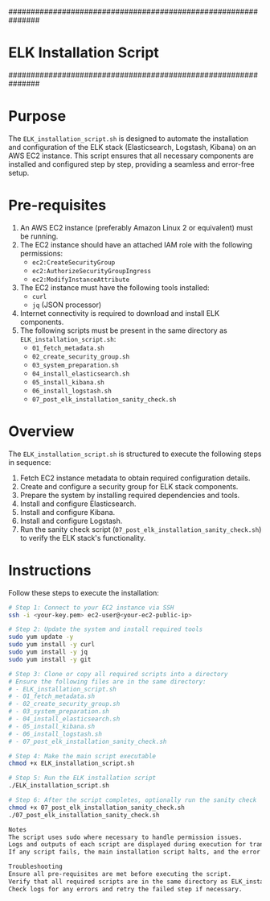 ###############################################################
# ELK Installation Script
###############################################################

# Purpose
The `ELK_installation_script.sh` is designed to automate the installation and configuration of the ELK stack (Elasticsearch, Logstash, Kibana) on an AWS EC2 instance. This script ensures that all necessary components are installed and configured step by step, providing a seamless and error-free setup.

# Pre-requisites
1. An AWS EC2 instance (preferably Amazon Linux 2 or equivalent) must be running.
2. The EC2 instance should have an attached IAM role with the following permissions:
   - `ec2:CreateSecurityGroup`
   - `ec2:AuthorizeSecurityGroupIngress`
   - `ec2:ModifyInstanceAttribute`
3. The EC2 instance must have the following tools installed:
   - `curl`
   - `jq` (JSON processor)
4. Internet connectivity is required to download and install ELK components.
5. The following scripts must be present in the same directory as `ELK_installation_script.sh`:
   - `01_fetch_metadata.sh`
   - `02_create_security_group.sh`
   - `03_system_preparation.sh`
   - `04_install_elasticsearch.sh`
   - `05_install_kibana.sh`
   - `06_install_logstash.sh`
   - `07_post_elk_installation_sanity_check.sh`

# Overview
The `ELK_installation_script.sh` is structured to execute the following steps in sequence:
1. Fetch EC2 instance metadata to obtain required configuration details.
2. Create and configure a security group for ELK stack components.
3. Prepare the system by installing required dependencies and tools.
4. Install and configure Elasticsearch.
5. Install and configure Kibana.
6. Install and configure Logstash.
7. Run the sanity check script (`07_post_elk_installation_sanity_check.sh`) to verify the ELK stack's functionality.

# Instructions
Follow these steps to execute the installation:

```bash
# Step 1: Connect to your EC2 instance via SSH
ssh -i <your-key.pem> ec2-user@<your-ec2-public-ip>

# Step 2: Update the system and install required tools
sudo yum update -y
sudo yum install -y curl
sudo yum install -y jq
sudo yum install -y git

# Step 3: Clone or copy all required scripts into a directory
# Ensure the following files are in the same directory:
# - ELK_installation_script.sh
# - 01_fetch_metadata.sh
# - 02_create_security_group.sh
# - 03_system_preparation.sh
# - 04_install_elasticsearch.sh
# - 05_install_kibana.sh
# - 06_install_logstash.sh
# - 07_post_elk_installation_sanity_check.sh

# Step 4: Make the main script executable
chmod +x ELK_installation_script.sh

# Step 5: Run the ELK installation script
./ELK_installation_script.sh

# Step 6: After the script completes, optionally run the sanity check
chmod +x 07_post_elk_installation_sanity_check.sh
./07_post_elk_installation_sanity_check.sh

Notes
The script uses sudo where necessary to handle permission issues.
Logs and outputs of each script are displayed during execution for transparency.
If any script fails, the main installation script halts, and the error message is displayed for troubleshooting.

Troubleshooting
Ensure all pre-requisites are met before executing the script.
Verify that all required scripts are in the same directory as ELK_installation_script.sh.
Check logs for any errors and retry the failed step if necessary.
